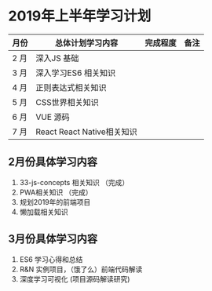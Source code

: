 #  2019年上半年学习计划

月份 | 总体计划学习内容 | 完成程度 | 备注
---|---|---|---
2 月 | 深入JS 基础 |  
3 月 | 深入学习ES6 相关知识 |
4 月 | 正则表达式相关知识 |
5 月 | CSS世界相关知识 |
6 月 | VUE 源码 |
7 月 | React React Native相关知识 |

## 2月份具体学习内容
1. 33-js-concepts  相关知识 （完成）
2. PWA相关知识 （完成）
3. 规划2019年的前端项目
4. 懒加载相关知识

## 3月份具体学习内容
1. ES6 学习心得和总结
2. R&N 实例项目，（饿了么）前端代码解读
3. 深度学习可视化 (项目源码解读研究)
